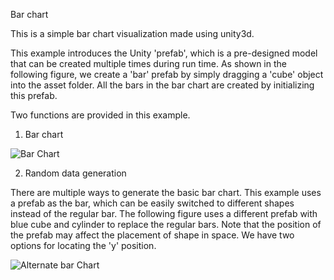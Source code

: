 Bar chart

This is a simple bar chart visualization made using unity3d.

This example introduces the Unity 'prefab', which is a pre-designed model that can be created multiple times during run time. As shown in the following figure, we create a 'bar' prefab by simply dragging a 'cube' object into the asset folder. All the bars in the bar chart are created by initializing this prefab.

Two functions are provided in this example.

1. Bar chart

![Bar Chart](https://github.com/ImmersiveAnalyticsUNCC/Immersive.Unity.Vis/blob/master/Android/BarChart/barchart.png)

2. Random data generation

There are multiple ways to generate the basic bar chart. This example uses a prefab as the bar, which can be easily switched to different shapes instead of the regular bar. The following figure uses a different prefab with blue cube and cylinder to replace the regular bars. Note that the position of the prefab may affect the placement of shape in space. We have two options for locating the 'y' position.

![Alternate bar Chart](https://github.com/ImmersiveAnalyticsUNCC/Immersive.Unity.Vis/blob/master/Android/BarChart/bar3.png)



